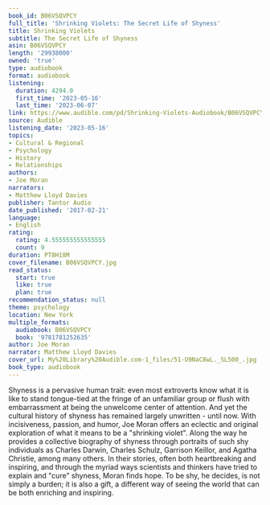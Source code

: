 ```yaml
---
book_id: B06VSQVPCY
full_title: 'Shrinking Violets: The Secret Life of Shyness'
title: Shrinking Violets
subtitle: The Secret Life of Shyness
asin: B06VSQVPCY
length: '29938000'
owned: 'true'
type: audiobook
format: audiobook
listening:
  duration: 4294.0
  first_time: '2023-05-16'
  last_time: '2023-06-07'
link: https://www.audible.com/pd/Shrinking-Violets-Audiobook/B06VSQVPCY
source: Audible
listening_date: '2023-05-16'
topics:
- Cultural & Regional
- Psychology
- History
- Relationships
authors:
- Joe Moran
narrators:
- Matthew Lloyd Davies
publisher: Tantor Audio
date_published: '2017-02-21'
language:
- English
rating:
  rating: 4.555555555555555
  count: 9
duration: PT8H18M
cover_filename: B06VSQVPCY.jpg
read_status:
  start: true
  like: true
  plan: true
recommendation_status: null
theme: psychology
location: New York
multiple_formats:
  audiobook: B06VSQVPCY
  book: '9781781252635'
author: Joe Moran
narrator: Matthew Lloyd Davies
cover_url: My%20Library%20Audible.com-1_files/51-O9NaC8wL._SL500_.jpg
book_type: audiobook
---
```

Shyness is a pervasive human trait: even most extroverts know what it is like to stand tongue-tied at the fringe of an unfamiliar group or flush with embarrassment at being the unwelcome center of attention. And yet the cultural history of shyness has remained largely unwritten - until now. With incisiveness, passion, and humor, Joe Moran offers an eclectic and original exploration of what it means to be a "shrinking violet". Along the way he provides a collective biography of shyness through portraits of such shy individuals as Charles Darwin, Charles Schulz, Garrison Keillor, and Agatha Christie, among many others. In their stories, often both heartbreaking and inspiring, and through the myriad ways scientists and thinkers have tried to explain and "cure" shyness, Moran finds hope. To be shy, he decides, is not simply a burden; it is also a gift, a different way of seeing the world that can be both enriching and inspiring.
